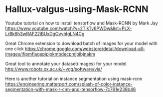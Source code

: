 # Hallux-valgus-using-Mask-RCNN

Youtube tutorial on how to install tensorflow and Mask-RCNN by Mark Jay
https://www.youtube.com/watch?v=2TikTv6PWDw&list=PLX-LrBk6h3wRAF22jBUxDgOvyhIgLN4Cg

Great Chrome extension to download batch of images for your model with one click
https://chrome.google.com/webstore/detail/download-all-images/ifipmflagepipjokmbdecpmjbibjnakm

Great tool to annotate your dataset(images) for your model. 
http://www.robots.ox.ac.uk/~vgg/software/via/

Here is another tutorial on instance segmentation using mask-rcnn
https://engineering.matterport.com/splash-of-color-instance-segmentation-with-mask-r-cnn-and-tensorflow-7c761e238b46
